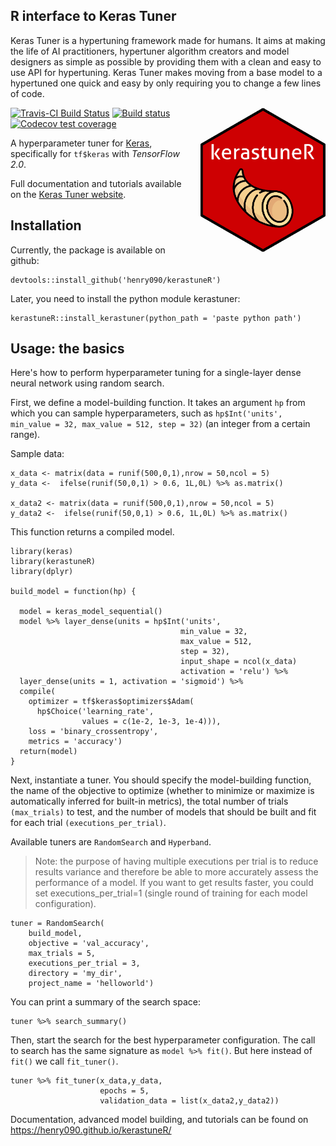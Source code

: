## R interface to Keras Tuner

Keras Tuner is a hypertuning framework made for humans. 
It aims at making the life of AI practitioners, hypertuner algorithm creators and model designers as simple as possible by providing them with a clean and easy to use API for hypertuning. Keras Tuner makes moving from a base model to a hypertuned one quick and easy by only requiring you to change a few lines of code.

<img src="images/kerastuneR.png" width=200 align=right style="margin-left: 15px;" alt="Keras Tuner"/>


[![Travis-CI Build Status](https://travis-ci.com/henry090/kerastuneR.svg?branch=master)](https://travis-ci.com/henry090/kerastuneR) 
[![Build status](https://ci.appveyor.com/api/projects/status/u24fa1vvuyms3xpk/branch/master?svg=true)](https://ci.appveyor.com/project/henry090/kerastuner-trmkf/branch/master)
[![Codecov test coverage](https://codecov.io/gh/henry090/kerastuneR/branch/master/graph/badge.svg)](https://codecov.io/gh/henry090/kerastuneR?branch=master)

A hyperparameter tuner for [Keras](https://keras.io/), specifically for ```tf$keras``` with *TensorFlow 2.0*.

Full documentation and tutorials available on the [Keras Tuner website](https://henry090.github.io/kerastuneR/).

## Installation

Currently, the package is available on github:

```
devtools::install_github('henry090/kerastuneR')
```

Later, you need to install the python module kerastuner:

```
kerastuneR::install_kerastuner(python_path = 'paste python path')
```

## Usage: the basics

Here's how to perform hyperparameter tuning for a single-layer dense neural network using random search.

First, we define a model-building function. It takes an argument ```hp``` from which you can sample hyperparameters, such as ```hp$Int('units', min_value = 32, max_value = 512, step = 32)``` (an integer from a certain range).

Sample data:

```
x_data <- matrix(data = runif(500,0,1),nrow = 50,ncol = 5)
y_data <-  ifelse(runif(50,0,1) > 0.6, 1L,0L) %>% as.matrix()

x_data2 <- matrix(data = runif(500,0,1),nrow = 50,ncol = 5)
y_data2 <-  ifelse(runif(50,0,1) > 0.6, 1L,0L) %>% as.matrix()
```

This function returns a compiled model.

```
library(keras)
library(kerastuneR)
library(dplyr)

build_model = function(hp) {
  
  model = keras_model_sequential()
  model %>% layer_dense(units = hp$Int('units',
                                      min_value = 32,
                                      max_value = 512,
                                      step = 32),
                                      input_shape = ncol(x_data)
                                      activation = 'relu') %>% 
  layer_dense(units = 1, activation = 'sigmoid') %>% 
  compile(
    optimizer = tf$keras$optimizers$Adam(
      hp$Choice('learning_rate',
                values = c(1e-2, 1e-3, 1e-4))),
    loss = 'binary_crossentropy',
    metrics = 'accuracy') 
  return(model)
}
```


Next, instantiate a tuner. You should specify the model-building function, the name of the objective to optimize (whether to minimize or maximize is automatically inferred for built-in metrics), the total number of trials ```(max_trials)``` to test, and the number of models that should be built and fit for each trial ```(executions_per_trial)```.

Available tuners are ```RandomSearch``` and ```Hyperband```.

> Note: the purpose of having multiple executions per trial is to reduce results variance and therefore be able to more accurately assess the performance of a model. If you want to get results faster, you could set executions_per_trial=1 (single round of training for each model configuration).

```
tuner = RandomSearch(
    build_model,
    objective = 'val_accuracy',
    max_trials = 5,
    executions_per_trial = 3,
    directory = 'my_dir',
    project_name = 'helloworld')
```

You can print a summary of the search space:

```
tuner %>% search_summary()
```

Then, start the search for the best hyperparameter configuration. The call to search has the same signature as ```model %>% fit()```. But here instead of ```fit()``` we call ```fit_tuner()```.

```
tuner %>% fit_tuner(x_data,y_data,
                    epochs = 5, 
                    validation_data = list(x_data2,y_data2))
```
Documentation, advanced model building, and tutorials can be found on https://henry090.github.io/kerastuneR/


